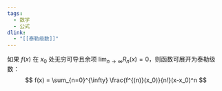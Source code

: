 ```yaml
---
tags:
  - 数学
  - 公式
dlink:
  - "[[泰勒级数]]"
---
```

如果 $f(x)$ 在 $x_0$ 处无穷可导且余项 $\displaystyle\lim_{n \to \infty} R_n(x) = 0$，则函数可展开为泰勒级数：
$$
f(x) = \sum_{n=0}^{\infty} \frac{f^{(n)}(x_0)}{n!}(x-x_0)^n
$$